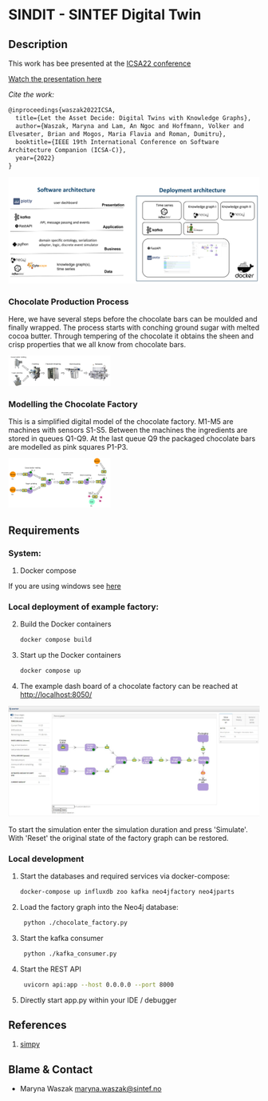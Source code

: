 # SINDIT - SINTEF Digital Twin

## Description
This work has bee presented at the [ICSA22 conference](https://icsa-conferences.org/2022/conference-tracks/new-and-emerging-ideas/)

[Watch the presentation here](https://www.youtube.com/watch?v=ExHNP6527d8&list=PLmMTZhDUcVmuFcJG9tbxR6AAWcOl2Jej3&index=29&t=2s)

*Cite the work:*

```
@inproceedings{waszak2022ICSA,
  title={Let the Asset Decide: Digital Twins with Knowledge Graphs},
  author={Waszak, Maryna and Lam, An Ngoc and Hoffmann, Volker and Elvesæter, Brian and Mogos, Maria Flavia and Roman, Dumitru},
  booktitle={IEEE 19th International Conference on Software Architecture Companion (ICSA-C)},
  year={2022}
}
```


![description](assets/description_sindit.PNG)

### Chocolate Production Process

Here, we have several steps before the chocolate bars can be moulded and finally wrapped. The process starts with conching ground sugar with melted cocoa butter. Through tempering of the chocolate it obtains the sheen and crisp properties that we all know from chocolate bars.

<img src="assets/fac_pics.jpg" alt="Picture1" style="zoom:20%; background-color: white" />



### Modelling the Chocolate Factory

This is a simplified digital model of the chocolate factory. M1-M5 are machines with sensors S1-S5. Between the machines the ingredients are stored in queues Q1-Q9. At the last queue Q9 the packaged chocolate bars are modelled as pink squares P1-P3.

<img src="assets/fac_schema.jpg" alt="Picture2" style="zoom:20%; background-color: white" />

## **Requirements**

### System:

1. Docker compose

If you are using windows see [here](https://docs.microsoft.com/en-gb/windows/wsl/install-win10#step-4---download-the-linux-kernel-update-package)

### Local deployment of example factory:

2. Build the Docker containers

   ```sh
   docker compose build
   ```

3. Start up the Docker containers

    ```sh
	docker compose up
	```

4. The example dash board of a chocolate factory can be reached at [http://localhost:8050/](http://localhost:8050/)


![dash](assets/fac_dashboard.JPG)

To start the simulation enter the simulation duration and press 'Simulate'. With 'Reset' the original state of the factory graph can be restored.

### Local development

1. Start the databases and required services via docker-compose:

    ```sh
    docker-compose up influxdb zoo kafka neo4jfactory neo4jparts
   ```

2. Load the factory graph into the Neo4j database:

   ```sh
    python ./chocolate_factory.py
   ```

3. Start the kafka consumer

   ```sh
    python ./kafka_consumer.py
   ```

4. Start the REST API

   ```sh
    uvicorn api:app --host 0.0.0.0 --port 8000
   ```
   
5. Directly start app.py within your IDE / debugger

## References

1. [simpy](https://pypi.org/project/simpy/)

## Blame & Contact

- Maryna Waszak [<maryna.waszak@sintef.no>](mailto:maryna.waszak@sintef.no)
